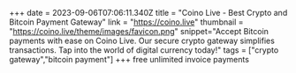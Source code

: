 +++
date = 2023-09-06T07:06:11.340Z
title = "Coino Live - Best Crypto and Bitcoin Payment Gateway"
link = "https://coino.live"
thumbnail = "https://coino.live/theme/images/favicon.png"
snippet="Accept Bitcoin payments with ease on Coino Live. Our secure crypto gateway simplifies transactions. Tap into the world of digital currency today!"
tags = ["crypto gateway","bitcoin payment"]
+++
free unlimited invoice payments
